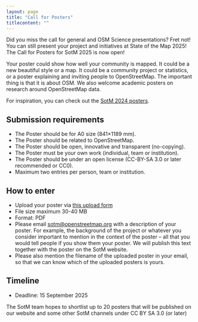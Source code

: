 ```yaml
---
layout: page
title: "Call for Posters"
titlecontent: ""
---
```


Did you miss the call for general and OSM Science presentations? Fret not! You can still present your project and initiatives at State of the Map 2025! The Call  for Posters for SotM 2025 is now open!

Your poster could show how well your community is mapped. It could be a new beautiful style or a map. It  could be a community project or statistics, or a poster explaining and inviting people to OpenStreetMap. The important thing is that it is about OSM. We also welcome academic posters on research around OpenStreetMap data.

For inspiration, you can check out the [SotM 2024 posters](https://2022.stateofthemap.org/posters/).

## Submission requirements

* The Poster should be for A0 size (841×1189 mm).
* The Poster should be related to OpenStreetMap.
* The Poster should be open, innovative and transparent (no-copying).
* The Poster must be your own work (individual, team or institution).
* The Poster should be under an open license (CC-BY-SA 3.0 or later recommended or CC0).
* Maximum two entries per person, team or institution.

## How to enter

* Upload your poster via [this upload form](https://files.osmfoundation.org/s/gB368RpybBnmQoF)
* File size maximum 30-40 MB
* Format: PDF
* Please email [sotm@openstreetmap.org](mailto:sotm@openstreetmap.org) with a description of your poster. For example, the background of the project or whatever you consider important to mention in the context of the poster – all that you would tell people if you show them your poster. We will publish this text together with the poster on the SotM website.
* Please  also mention the filename of the uploaded poster in your email, so that we can know which of the uploaded posters is yours.


## Timeline

* Deadline: 15 September 2025

The SotM team hopes to shortlist up to 20 posters that will be published on our website and some other SotM  channels under CC BY SA 3.0 (or later)

